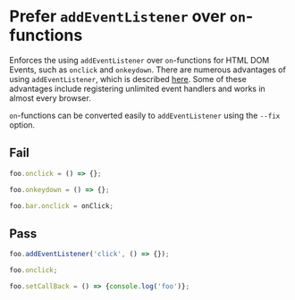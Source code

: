 # Prefer `addEventListener` over `on`-functions

Enforces the using `addEventListener` over `on`-functions for HTML DOM Events, such as `onclick` and `onkeydown`. There are numerous advantages of using `addEventListener`, which is described [here](https://stackoverflow.com/questions/6348494/addeventlistener-vs-onclick/35093997#35093997). Some of these advantages include registering unlimited event handlers and works in almost every browser.

`on`-functions can be converted easily to `addEventListener` using the `--fix` option.


## Fail

```js
foo.onclick = () => {};
```

```js
foo.onkeydown = () => {};
```

```js
foo.bar.onclick = onClick;
```

## Pass

```js
foo.addEventListener('click', () => {});
```

```js
foo.onclick;
```

```js
foo.setCallBack = () => {console.log('foo')};
```
